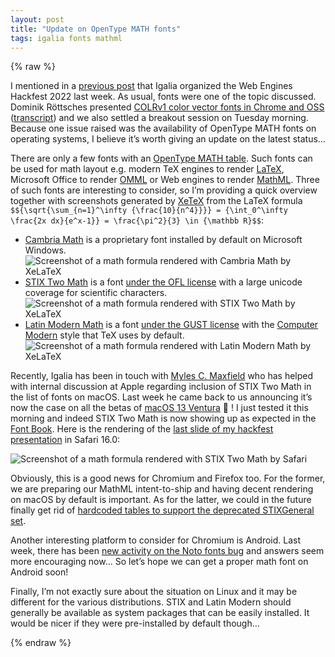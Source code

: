 ```yaml
---
layout: post
title: "Update on OpenType MATH fonts"
tags: igalia fonts mathml
---
```


{% raw %}

  <p>I mentioned in a <a href="https://frederic-wang.fr/short-blog-post-from-madrid-s-hotel-room.html">previous post</a> that Igalia organized the Web Engines Hackfest 2022 last week. As usual, fonts were one of the topic discussed. Dominik Röttsches presented <a href="https://youtu.be/Bl4lkam3Snw?t=2356">COLRv1 color vector fonts in Chrome and OSS</a> (<a href="https://hackmd.io/L_EUmERuQfqlT_MyPPVZ-A?view#%E2%80%9CCOLRv1-in-Chromium-amp-OSS%E2%80%9D-Dominik-R%C3%B6ttsches-drott-">transcript</a>) and we also settled a breakout session on Tuesday morning. Because one issue raised was the availability of OpenType MATH fonts on operating systems, I believe it’s worth giving an update on the latest status…</p>

<p>There are only a few fonts with an <a href="https://docs.microsoft.com/en-us/typography/opentype/spec/math">OpenType MATH table</a>. Such fonts can be used for math layout e.g. modern TeX engines to render <a href="https://en.wikipedia.org/wiki/LaTeX">LaTeX</a>, Microsoft Office to render <a href="https://docs.microsoft.com/en-us/archive/blogs/murrays/mathml-and-ecma-math-omml">OMML</a> or Web engines to render <a href="https://w3c.github.io/mathml-core/">MathML</a>. Three of such fonts are interesting to consider, so I’m providing a quick overview together with screenshots generated by <a href="https://en.wikipedia.org/wiki/XeTeX">XeTeX</a> from the LaTeX formula <code class="language-plaintext highlighter-rouge">$${\sqrt{\sum_{n=1}^\infty {\frac{10}{n^4}}}} = {\int_0^\infty \frac{2x dx}{e^x-1}} = \frac{\pi^2}{3} \in {\mathbb R}$$</code>:</p>

<ul>
  <li><a href="https://docs.microsoft.com/en-us/typography/font-list/cambria-math">Cambria Math</a> is a proprietary font installed by default on Microsoft Windows. <img src="https://frederic-wang.fr/images/2022-06-20-cambria-math.png" alt="Screenshot of a math formula rendered with Cambria Math by XeLaTeX" /></li>
  <li><a href="https://www.stixfonts.org/">STIX Two Math</a> is a font <a href="https://en.wikipedia.org/wiki/SIL_Open_Font_License">under the OFL license</a> with a large unicode coverage for scientific characters. <img src="https://frederic-wang.fr/images/2022-06-20-stix-two-math.png" alt="Screenshot of a math formula rendered with STIX Two Math by XeLaTeX" /></li>
  <li><a href="https://www.stixfonts.org/">Latin Modern Math</a> is a font <a href="https://www.gust.org.pl/projects/e-foundry/licenses/GUST-FONT-LICENSE.txt/view">under the GUST license</a> with the <a href="https://en.wikipedia.org/wiki/Computer_Modern">Computer Modern</a> style that TeX uses by default. <img src="https://frederic-wang.fr/images/2022-06-20-latin-modern-math.png" alt="Screenshot of a math formula rendered with Latin Modern Math by XeLaTeX" /></li>
</ul>

<p>Recently, Igalia has been in touch with <a href="https://github.com/litherum">Myles C. Maxfield</a> who has helped with internal discussion at Apple regarding inclusion of STIX Two Math in the list of fonts on macOS. Last week he came back to us announcing it’s now the case on all the betas of <a href="https://en.wikipedia.org/wiki/MacOS_Ventura">macOS 13 Ventura</a> 🎉 ! I just tested it this morning and indeed STIX Two Math is now showing up as expected in the <a href="https://support.apple.com/guide/font-book/welcome/mac">Font Book</a>. Here is the rendering of the <a href="https://people.igalia.com/fwang/2022-06-igalia-week-shipping-mathml-in-chromium/#/20">last slide of my hackfest presentation</a> in Safari 16.0:</p>

<p><img src="https://frederic-wang.fr/images/2022-06-20-stix-two-math-safari.png" alt="Screenshot of a math formula rendered with STIX Two Math by Safari" /></p>

<p>Obviously, this is a good news for Chromium and Firefox too. For the former, we are preparing our MathML intent-to-ship and having decent rendering on macOS by default is important. As for the latter, we could in the future finally get rid of <a href="https://bugzilla.mozilla.org/show_bug.cgi?id=1336058">hardcoded tables to support the deprecated STIXGeneral set</a>.</p>

<p>Another interesting platform to consider for Chromium is Android. Last week, there has been <a href="https://github.com/googlefonts/noto-fonts/issues/330#issuecomment-1152883625">new activity on the Noto fonts bug</a> and answers seem more encouraging now… So let’s hope we can get a proper math font on Android soon!</p>

<p>Finally, I’m not exactly sure about the situation on Linux and it may be different for the various distributions. STIX and Latin Modern should generally be available as system packages that can be easily installed. It would be nicer if they were pre-installed by default though…</p>

{% endraw %}
